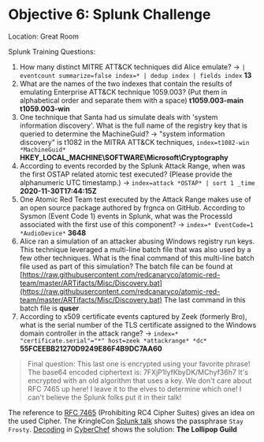 # Objective 6: Splunk Challenge
Location: Great Room

Splunk Training Questions:

1. How many distinct MITRE ATT&CK techniques did Alice emulate?
→ `| eventcount summarize=false index=* | dedup index | fields index`
**13**
2. What are the names of the two indexes that contain the results of emulating Enterprise ATT&CK technique 1059.003? (Put them in alphabetical order and separate them with a space)
**t1059.003-main t1059.003-win**
3. One technique that Santa had us simulate deals with 'system information discovery'. What is the full name of the registry key that is queried to determine the MachineGuid?
→ "system information discovery" is t1082 in the MITRA ATT&CK techniques, `index=t1082-win *MachineGuid*`
**HKEY_LOCAL_MACHINE\SOFTWARE\Microsoft\Cryptography**
4. According to events recorded by the Splunk Attack Range, when was the first OSTAP related atomic test executed? (Please provide the alphanumeric UTC timestamp.)
→ `index=attack *OSTAP* | sort 1 _time`
**2020-11-30T17:44:15Z**
5. One Atomic Red Team test executed by the Attack Range makes use of an open source package authored by frgnca on GitHub. According to Sysmon (Event Code 1) events in Splunk, what was the ProcessId associated with the first use of this component?
→ `index=* EventCode=1  *AudioDevice*`
**3648**
6. Alice ran a simulation of an attacker abusing Windows registry run keys. This technique leveraged a multi-line batch file that was also used by a few other techniques. What is the final command of this multi-line batch file used as part of this simulation?
The batch file can be found at [https://raw.githubusercontent.com/redcanaryco/atomic-red-team/master/ARTifacts/Misc/Discovery.bat](https://raw.githubusercontent.com/redcanaryco/atomic-red-team/master/ARTifacts/Misc/Discovery.bat)
The last command in this batch file is
**quser**
7. According to x509 certificate events captured by Zeek (formerly Bro), what is the serial number of the TLS certificate assigned to the Windows domain controller in the attack range?
→ `index=* "certificate.serial"="*" host=zeek *attackrange* *dc*`
**55FCEEBB21270D9249E86F4B9DC7AA60**

> Final question: This last one is encrypted using your favorite phrase!
> The base64 encoded ciphertext is: 7FXjP1lyfKbyDK/MChyf36h7 It's
> encrypted with an old algorithm that uses a key. We don't care about
> RFC 7465 up here! I leave it to the elves to determine which one! I
> can't believe the Splunk folks put it in their talk!

The reference to [RFC 7465](https://tools.ietf.org/html/rfc7465) (Prohibiting RC4 Cipher Suites) gives an idea on the used Cipher. The KringleCon [Splunk talk](https://youtu.be/RxVgEFt08kU?t=1121) shows the passphrase `Stay Frosty`.
[Decoding](https://github.com/joergschwarzwaelder/hhc2020/blob/master/Objective-6/CyberChef.png) in [CyberChef](https://gchq.github.io/CyberChef/) shows the solution: **The Lollipop Guild**

<!--stackedit_data:
eyJoaXN0b3J5IjpbLTE4MzU4NDkwOSw4NzAyMDc2NTcsMTg1MT
YyNTMyMCw0MTUxMjE5MjMsMTUwNDIzODY1Nyw0NTM1NDY2OTcs
LTQzMTE1MDg4MCw2MzY2MzMwODMsMjcwMjA3OTc3LC0xOTUyMz
UwNzU0LC0xNTUxNjg1MTQyXX0=
-->